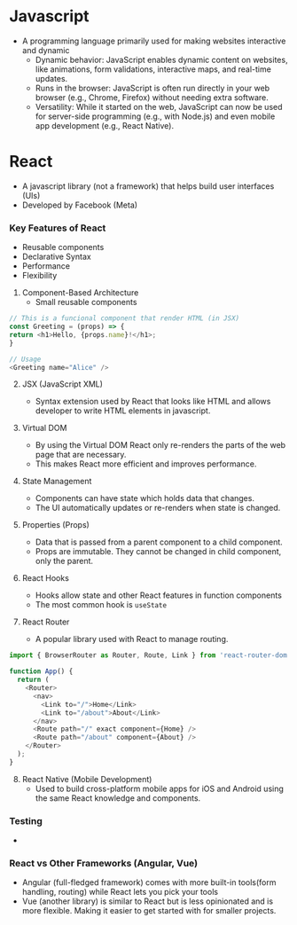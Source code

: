 # Javascript
- A programming language primarily used for making websites interactive and dynamic
  - Dynamic behavior: JavaScript enables dynamic content on websites, like animations, form validations, interactive maps, and real-time updates.
  - Runs in the browser: JavaScript is often run directly in your web browser (e.g., Chrome, Firefox) without needing extra software.
  - Versatility: While it started on the web, JavaScript can now be used for server-side programming (e.g., with Node.js) and even mobile app development (e.g., React Native).

# React
- A javascript library (not a framework) that helps build user interfaces (UIs)
- Developed by Facebook (Meta)

### Key Features of React
- Reusable components
- Declarative Syntax
- Performance
- Flexibility


1. Component-Based Architecture
    - Small reusable components
```js
// This is a funcional component that render HTML (in JSX)
const Greeting = (props) => {
return <h1>Hello, {props.name}!</h1>;
}

// Usage
<Greeting name="Alice" />

```
2. JSX (JavaScript XML)
   - Syntax extension used by React that looks like HTML and allows developer to write HTML elements in javascript.

3. Virtual DOM 
   - By using the Virtual DOM React only re-renders the parts of the web page that are necessary. 
   - This makes React more efficient and improves performance.
   
4. State Management
   - Components can have state which holds data that changes.
   - The UI automatically updates or re-renders when state is changed.

5. Properties (Props)
   - Data that is passed from a parent component to a child component.
   - Props are immutable. They cannot be changed in child component, only the parent.

6. React Hooks
    - Hooks allow state and other React features in function components
    - The most common hook is `useState`

7. React Router
    - A popular library used with React to manage routing. 
```js
import { BrowserRouter as Router, Route, Link } from 'react-router-dom';

function App() {
  return (
    <Router>
      <nav>
        <Link to="/">Home</Link>
        <Link to="/about">About</Link>
      </nav>
      <Route path="/" exact component={Home} />
      <Route path="/about" component={About} />
    </Router>
  );
}
```

8. React Native (Mobile Development)
    - Used to build cross-platform mobile apps for iOS and Android using the same React knowledge and components.

### Testing
- 

### React vs Other Frameworks (Angular, Vue)
- Angular (full-fledged framework) comes with more built-in tools(form handling, routing) while React lets you pick your tools
- Vue (another library) is similar to React but is less opinionated and is more flexible. Making it easier to get started with for smaller projects.
